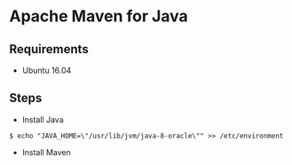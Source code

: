 # Apache Maven for Java

## Requirements

- Ubuntu 16.04

## Steps

- Install Java

```
$ echo "JAVA_HOME=\"/usr/lib/jvm/java-8-oracle\"" >> /etc/environment
```

- Install Maven

